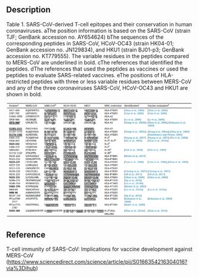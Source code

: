 ## Description
Table 1. SARS-CoV-derived T-cell epitopes and their conservation in human coronaviruses. aThe position information is based on the SARS-CoV (strain TJF; GenBank accession no. AY654624) bThe sequences of the corresponding peptides in SARS-CoV, HCoV-OC43 (strain HK04-01; GenBank accession no. JN129834), and HKU1 (strain BJ01-p3; GenBank accession no. KT779555). The variable residues in the peptides compared to MERS-CoV are underlined in bold. cThe references that identified the peptides. dThe references that used the peptides as vaccines or used the peptides to evaluate SARS-related vaccines. eThe positions of HLA-restricted peptides with three or less variable residues between MERS-CoV and any of the three coronaviruses SARS-CoV, HCoV-OC43 and HKU1 are shown in bold.

![image](https://github.com/HIT-ImmunologyLab/NCP-scRNA-seq/raw/master/images/zhoufx/SARS-antigen-epitope.png)

## Reference
T-cell immunity of SARS-CoV: Implications for vaccine development against MERS-CoV (https://www.sciencedirect.com/science/article/pii/S0166354216304016?via%3Dihub)
